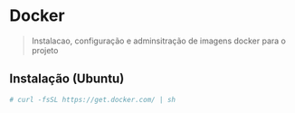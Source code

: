 # Docker
> Instalacao, configuração e adminsitração de imagens docker para o projeto

## Instalação (Ubuntu)
```bash
# curl -fsSL https://get.docker.com/ | sh
```  


